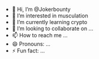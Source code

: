 - 👋 Hi, I’m @Jokerbounty
- 👀 I’m interested in musculation
- 🌱 I’m currently learning crypto
- 💞️ I’m looking to collaborate on ...
- 📫 How to reach me ...
- 😄 Pronouns: ...
- ⚡ Fun fact: ...

<!---
Jokerbounty/Jokerbounty is a ✨ special ✨ repository because its `README.md` (this file) appears on your GitHub profile.
You can click the Preview link to take a look at your changes.
--->
